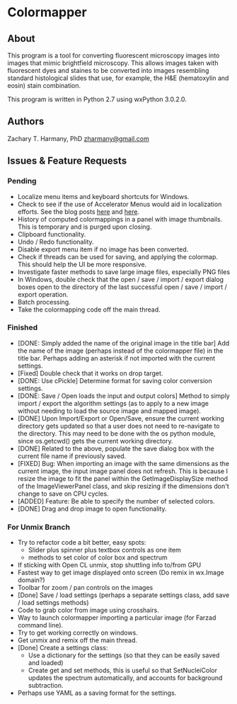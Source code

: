 # Colormapper

## About

This program is a tool for converting fluorescent microscopy images into images that mimic brightfield microscopy. This allows images taken with fluorescent dyes and staines to be converted into images resembling standard histological slides that use, for example, the H&E (hematoxylin and eosin) stain combination. 

This program is written in Python 2.7 using wxPython 3.0.2.0.

## Authors

Zachary T. Harmany, PhD
zharmany@gmail.com

## Issues & Feature Requests

### Pending

- Localize menu items and keyboard shortcuts for Windows.
- Check to see if the use of Accelerator Menus would aid in localization efforts. See the blog posts [here](http://www.blog.pythonlibrary.org/2010/12/02/wxpython-keyboard-shortcuts-accelerators/) and [here](http://www.blog.pythonlibrary.org/2008/07/02/wxpython-working-with-menus-toolbars-and-accelerators/).
- History of computed colormappings in a panel with image thumbnails. This is temporary and is purged upon closing.
- Clipboard functionality.
- Undo / Redo functionality.
- Disable export menu item if no image has been converted.
- Check if threads can be used for saving, and applying the colormap. This should help the UI be more responsive.
- Investigate faster methods to save large image files, especially PNG files
- In Windows, double check that the open / save / import / export dialog boxes open to the directory of the last successful open / save / import / export operation. 
- Batch processing.
- Take the colormapping code off the main thread.

### Finished

- [DONE: Simply added the name of the original image in the title bar] Add the name of the image (perhaps instead of the colormapper file) in the title bar. Perhaps adding an asterisk if not imported with the current settings.
- [Fixed] Double check that it works on drop target.
- [DONE: Use cPickle] Determine format for saving color conversion settings.
- [DONE: Save / Open loads the input and output colors] Method to simply import / export the algorithm settings (as to apply to a new image without needing to load the source image and mapped image).
- [DONE] Upon Import/Export or Open/Save, ensure the current working directory gets updated so that a user does not need to re-navigate to the directory. This may need to be done with the os python module, since os.getcwd() gets the current working directory.
- [DONE] Related to the above, populate the save dialog box with the current file name if previously saved.
- [FIXED] Bug: When importing an image with the same dimensions as the current image, the input image panel does not refresh. This is because I resize the image to fit the panel within the GetImageDisplaySize method of the ImageViewerPanel class, and skip resizing if the dimensions don't change to save on CPU cycles. 
- [ADDED] Feature: Be able to specify the number of selected colors. 
- [DONE] Drag and drop image to open functionality.

### For Unmix Branch

- Try to refactor code a bit better, easy spots:
    - Slider plus spinner plus textbox controls as one item
    - methods to set color of color box and spectrum
- If sticking with Open CL unmix, stop shuttling info to/from GPU
- Fastest way to get image displayed onto screen (Do remix in wx.Image domain?)
- Toolbar for zoom / pan controls on the images
- [Done] Save / load settings (perhaps a separate settings class, add save / load settings methods)
- Code to grab color from image using crosshairs. 
- Way to launch colormapper importing a particular image (for Farzad command line).
- Try to get working correctly on windows.
- Get unmix and remix off the main thread.
- [Done] Create a settings class:
    - Use a dictionary for the settings (so that they can be easily saved and loaded)
    - Create get and set methods, this is useful so that SetNucleiColor updates the spectrum automatically, and accounts for background subtraction.
- Perhaps use YAML as a saving format for the settings.